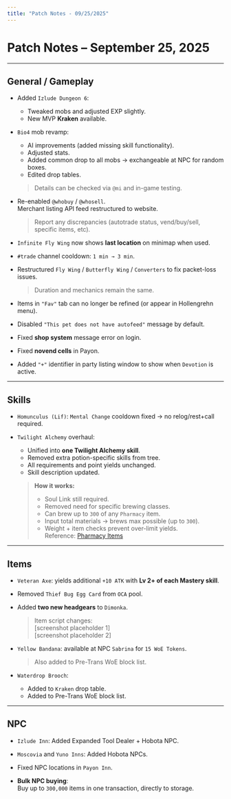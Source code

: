 ```yaml
---
title: "Patch Notes - 09/25/2025"
---
```


# Patch Notes – September 25, 2025

---

## General / Gameplay

- Added `Izlude Dungeon 6`:
  - Tweaked mobs and adjusted EXP slightly.
  - New MVP **Kraken** available.

- `Bio4` mob revamp:
  - AI improvements (added missing skill functionality).
  - Adjusted stats.
  - Added common drop to all mobs → exchangeable at NPC for random boxes.
  - Edited drop tables.  
  > Details can be checked via `@mi` and in-game testing.

- Re-enabled `@whobuy` / `@whosell`.  
  Merchant listing API feed restructured to website.  
  > Report any discrepancies (autotrade status, vend/buy/sell, specific items, etc).

- `Infinite Fly Wing` now shows **last location** on minimap when used.

- `#trade` channel cooldown: `1 min → 3 min`.

- Restructured `Fly Wing` / `Butterfly Wing` / `Converters` to fix packet-loss issues.  
  > Duration and mechanics remain the same.

- Items in `"Fav"` tab can no longer be refined (or appear in Hollengrehn menu).

- Disabled `"This pet does not have autofeed"` message by default.

- Fixed **shop system** message error on login.

- Fixed **novend cells** in Payon.

- Added `"+"` identifier in party listing window to show when `Devotion` is active.

---

## Skills

- `Homunculus (Lif)`: `Mental Change` cooldown fixed → no relog/rest+call required.

- `Twilight Alchemy` overhaul:
  - Unified into **one Twilight Alchemy skill**.
  - Removed extra potion-specific skills from tree.
  - All requirements and point yields unchanged.
  - Skill description updated.  
  > **How it works:**  
  > - Soul Link still required.  
  > - Removed need for specific brewing classes.  
  > - Can brew up to `300` of any `Pharmacy` item.  
  > - Input total materials → brews max possible (up to `300`).  
  > - Weight + item checks prevent over-limit yields.  
  > Reference: [Pharmacy Items](https://ratemyserver.net/index.php?page=creation_db&op=4)

---

## Items

- `Veteran Axe`: yields additional `+10 ATK` with **Lv 2+ of each Mastery skill**.

- Removed `Thief Bug Egg Card` from `OCA` pool.

- Added **two new headgears** to `Dimonka`.  
  > Item script changes:  
  [screenshot placeholder 1]  
  [screenshot placeholder 2]

- `Yellow Bandana`: available at NPC `Sabrina` for `15 WoE Tokens`.  
  > Also added to Pre-Trans WoE block list.

- `Waterdrop Brooch`:  
  - Added to `Kraken` drop table.  
  - Added to Pre-Trans WoE block list.

---

## NPC

- `Izlude Inn`: Added Expanded Tool Dealer + Hobota NPC.  
- `Moscovia` and `Yuno Inns`: Added Hobota NPCs.  
- Fixed NPC locations in `Payon Inn`.

- **Bulk NPC buying**:  
  Buy up to `300,000` items in one transaction, directly to storage.  
